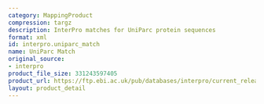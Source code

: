 ```yaml
---
category: MappingProduct
compression: targz
description: InterPro matches for UniParc protein sequences
format: xml
id: interpro.uniparc_match
name: UniParc Match
original_source:
- interpro
product_file_size: 331243597405
product_url: https://ftp.ebi.ac.uk/pub/databases/interpro/current_release/uniparc_match.tar.gz
layout: product_detail
---
```

